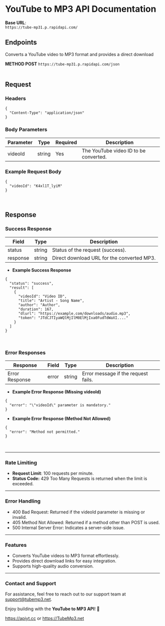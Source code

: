 # **YouTube to MP3 API Documentation**

**Base URL**:<br> `https://tube-mp31.p.rapidapi.com/`

## **Endpoints**
Converts a YouTube video to MP3 format and provides a direct download 

**METHOD POST** `https://tube-mp31.p.rapidapi.com/json`<br><br>

## **Request**<br>

###  Headers

```
{
  "Content-Type": "application/json"
}
```

###  Body Parameters<br>
<table>
    <thead>
        <tr>
            <th>Parameter</th>
            <th>Type</th>
            <th>Required</th>
            <th>Description</th>
        </tr>
    </thead>
    <tbody>
        <tr>
            <td>videoId</td>
            <td>string</td>
            <td>Yes</td>
            <td>The YouTube video ID to be converted.</td>
        </tr>
    </tbody>
</table>

### Example Request Body

```
{
  "videoId": "K4xl1T_lyiM"
}
```



<br>

##  **Response**

### Success Response<br>
<table>
    <thead>
        <tr>
            <th>Field</th>
            <th>Type</th>
            <th>Description</th>
        </tr>
    </thead>
    <tbody>
        <tr>
            <td>status</td>
            <td>string</td>
            <td>Status of the request (success).</td>
        </tr>
        <tr>
            <td>response</td>
            <td>string</td>
            <td>Direct download URL for the converted MP3.</td>
        </tr>
    </tbody>
</table>

- **Example Success Response**<br>

```
{
  "status": "success",
  "result": [
    {
      "videoId": "Video ID",
      "title": "Artist - Song Name",
      "author": "Author",
      "duration": 167,
      "dlurl": "https://example.com/downloads/audio.mp3",
      "token": "JTdCJTIyaWQlMjIlM0ElMjIxa0FudTdWaXI...."
    }
  ]
}
```
<br>

### Error Responses<br>
<table>
    <thead>
        <tr>
            <th>Response</th>
            <th>Field</th>
            <th>Type</th>
            <th>Description</th>
        </tr>
    </thead>
    <tbody>
        <tr>
            <td>Error Response</td>
            <td>error</td>
            <td>string</td>
            <td>Error message if the request fails.</td>
        </tr>
    </tbody>
</table>

- **Example Error Response (Missing videoId)**<br>

```
{
  "error": "\"videoId\" parameter is mandatory."
}
```

- **Example Error Response (Method Not Allowed)**<br>

```
{
  "error": "Method not permitted."
}
```

<br>

-----------

### **Rate Limiting**

- **Request Limit**: 100 requests per minute.
- **Status Code:** 429 Too Many Requests is returned when the limit is exceeded.


-----------

### **Error Handling**

- 400 Bad Request: Returned if the videoId parameter is missing or invalid.
- 405 Method Not Allowed: Returned if a method other than POST is used.
- 500 Internal Server Error: Indicates a server-side issue.


-----------

### **Features**
- Converts YouTube videos to MP3 format effortlessly.
- Provides direct download links for easy integration.
- Supports high-quality audio conversion.


-----------

### **Contact and Support**
For assistance, feel free to reach out to our support team at support@tubemp3.net.

Enjoy building with the **YouTube to MP3 API**! 🚀

<p>
<a href="https://apiyt.cc" target="_blank">https://apiyt.cc</a> or <a href="https://TubeMp3.net" target="_blank">https://TubeMp3.net</a>
</p>
